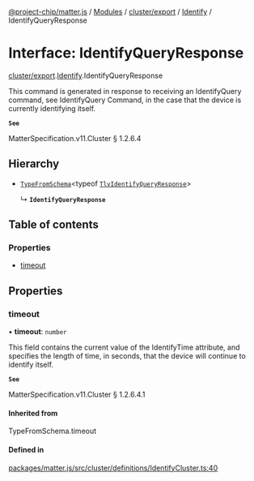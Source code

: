 [@project-chip/matter.js](../README.md) / [Modules](../modules.md) / [cluster/export](../modules/cluster_export.md) / [Identify](../modules/cluster_export.Identify.md) / IdentifyQueryResponse

# Interface: IdentifyQueryResponse

[cluster/export](../modules/cluster_export.md).[Identify](../modules/cluster_export.Identify.md).IdentifyQueryResponse

This command is generated in response to receiving an IdentifyQuery command, see IdentifyQuery Command, in the
case that the device is currently identifying itself.

**`See`**

MatterSpecification.v11.Cluster § 1.2.6.4

## Hierarchy

- [`TypeFromSchema`](../modules/tlv_export.md#typefromschema)\<typeof [`TlvIdentifyQueryResponse`](../modules/cluster_export.Identify.md#tlvidentifyqueryresponse)\>

  ↳ **`IdentifyQueryResponse`**

## Table of contents

### Properties

- [timeout](cluster_export.Identify.IdentifyQueryResponse.md#timeout)

## Properties

### timeout

• **timeout**: `number`

This field contains the current value of the IdentifyTime attribute, and specifies the length of time, in
seconds, that the device will continue to identify itself.

**`See`**

MatterSpecification.v11.Cluster § 1.2.6.4.1

#### Inherited from

TypeFromSchema.timeout

#### Defined in

[packages/matter.js/src/cluster/definitions/IdentifyCluster.ts:40](https://github.com/project-chip/matter.js/blob/6d3b6a5d957d88a9231d6ecab4bb41f8133112be/packages/matter.js/src/cluster/definitions/IdentifyCluster.ts#L40)
